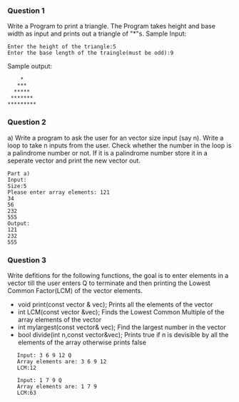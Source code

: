 ### Question 1
Write a Program to print a triangle. The Program takes height and base width as input and prints out a triangle of \"\*\"s.
Sample Input:
```
Enter the height of the triangle:5
Enter the base length of the traingle(must be odd):9
```
Sample output:
```
    *
   ***
  *****
 *******
*********
```

### Question 2
a) Write a program to ask the user for an vector size input (say n). Write a loop to take n inputs from the user. Check whether the number in the loop is a palindrome number or not. If it is a palindrome number store it in a seperate vector and print the new vector out. 

```
Part a)
Input: 
Size:5 
Please enter array elements: 121
34
56
232
555
Output: 
121
232
555
```

### Question 3
Write defitions for the following functions, the goal is to enter elements in a vector till the user enters Q to terminate and then printing the Lowest Common Factor(LCM) of the vector elements.                             
- void print(const vector<int> & vec); Prints all the elements of the vector                             
- int LCM(const vector<int> &vec); Finds the Lowest Common Multiple of the array elements of the vector                               
- int mylargest(const vector<int>& vec); Find the largest number in the vector                                        
- bool divide(int n,const vector<int>&vec); Prints true if n is devisible by all the elements of the array otherwise prints false                      
```
   Input: 3 6 9 12 Q
   Array elements are: 3 6 9 12 
   LCM:12 
   
   Input: 1 7 9 Q
   Array elements are: 1 7 9
   LCM:63 
```
   
   
   

